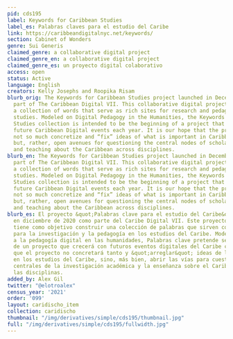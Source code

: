 ```yaml
---
pid: cds195
label: Keywords for Caribbean Studies
label_es: Palabras claves para el estudio del Caribe
link: https://caribbeandigitalnyc.net/keywords/
section: Cabinet of Wonders
genre: Sui Generis
claimed_genre: a collaborative digital project
claimed_genre_en: a collaborative digital project
claimed_genre_es: un proyecto digital colaborativo
access: open
status: Active
language: English
creators: Kelly Josephs and Roopika Risam
blurb_orig: The Keywords for Caribbean Studies project launched in December 2020 as
  part of The Caribbean Digital VII. This collaborative digital project aims to build
  a collection of words that serve as rich sites for research and pedagogy in Caribbean
  studies. Modeled on Digital Pedagogy in the Humanities, the Keywords for Caribbean
  Studies collection is intended to be the beginning of a project that will grow with
  future Caribbean Digital events each year. It is our hope that the project will
  not so much concretize and “fix” ideas of what is important in Caribbean studies
  but, rather, open avenues for questioning the central nodes of scholarly inquiry
  and teaching about the Caribbean across disciplines.
blurb_en: The Keywords for Caribbean Studies project launched in December 2020 as
  part of The Caribbean Digital VII. This collaborative digital project aims to build
  a collection of words that serve as rich sites for research and pedagogy in Caribbean
  studies. Modeled on Digital Pedagogy in the Humanities, the Keywords for Caribbean
  Studies collection is intended to be the beginning of a project that will grow with
  future Caribbean Digital events each year. It is our hope that the project will
  not so much concretize and “fix” ideas of what is important in Caribbean studies
  but, rather, open avenues for questioning the central nodes of scholarly inquiry
  and teaching about the Caribbean across disciplines.
blurb_es: El proyecto &quot;Palabras clave para el estudio del Caribe&quot; se inicia
  en diciembre de 2020 como parte del Caribe Digital VII. Este proyecto digital colaborativo
  tiene como objetivo construir una colección de palabras que sirven como nodos prometedores
  para la investigación y la pedagogía en los estudios del Caribe. Modelado en base
  a la pedagogía digital en las humanidades, Palabras clave pretende ser el comienzo
  de un proyecto que crecerá con futuros eventos digitales del Caribe cada año. Esperamos
  que el proyecto no concretará tanto y &quot;arreglar&quot; ideas de lo que es importante
  en los estudios del Caribe, sino, más bien, abrir las vías para cuestionar los nodos
  centrales de la investigación académica y la enseñanza sobre el Caribe en todas
  las disciplinas.
added_by: Alex Gil
twitter: "@elotroalex"
census_year: '2021'
order: '099'
layout: caridischo_item
collection: caridischo
thumbnail: "/img/derivatives/simple/cds195/thumbnail.jpg"
full: "/img/derivatives/simple/cds195/fullwidth.jpg"
---
```

